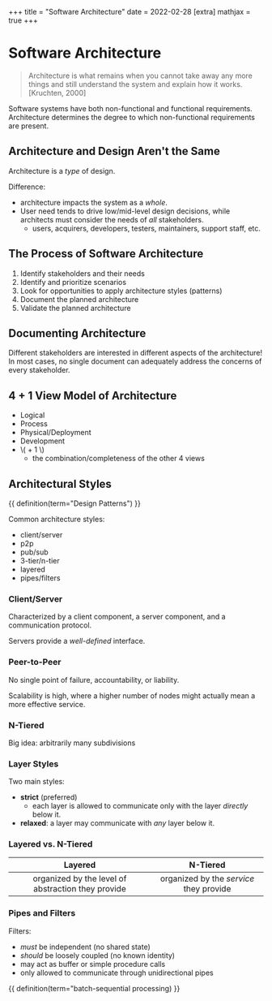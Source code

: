 +++
title = "Software Architecture"
date = 2022-02-28
[extra]
mathjax = true
+++

# Software Architecture

> Architecture is what remains when you cannot take away any more things and still understand the system and explain how it works. [Kruchten, 2000]

Software systems have both non-functional and functional requirements. Architecture determines the degree to which non-functional requirements are present.

## Architecture and Design Aren't the Same

Architecture is a *type* of design.

Difference:
- architecture impacts the system as a *whole*.
- User need tends to drive low/mid-level design decisions, while architects must consider the needs of *all* stakeholders.
  - users, acquirers, developers, testers, maintainers, support staff, etc.

## The Process of Software Architecture

1. Identify stakeholders and their needs
2. Identify and prioritize scenarios
3. Look for opportunities to apply architecture styles (patterns)
4. Document the planned architecture
5. Validate the planned architecture

## Documenting Architecture

Different stakeholders are interested in different aspects of the architecture! In most cases, no single document can adequately address the concerns of every stakeholder.

## 4 + 1 View Model of Architecture

- Logical
- Process
- Physical/Deployment
- Development
- \\( + 1 \\)
  - the combination/completeness of the other 4 views

## Architectural Styles

{{ definition(term="Design Patterns") }}

Common architecture styles:
- client/server
- p2p
- pub/sub
- 3-tier/n-tier
- layered
- pipes/filters

### Client/Server

Characterized by a client component, a server component, and a communication protocol.

Servers provide a *well-defined* interface.

### Peer-to-Peer

No single point of failure, accountability, or liability.

Scalability is high, where a higher number of nodes might actually mean a more effective service.

### N-Tiered

Big idea: arbitrarily many subdivisions

### Layer Styles

Two main styles:
- **strict** (preferred)
  - each layer is allowed to communicate only with the layer *directly* below it.
- **relaxed**: a layer may communicate with *any* layer below it.

### Layered vs. N-Tiered

| Layered | N-Tiered |
|:-:|:-:|
| organized by the level of abstraction they provide | organized by the *service* they provide |

### Pipes and Filters

Filters:
- *must* be independent (no shared state)
- *should* be loosely coupled (no known identity)
- may act as buffer or simple procedure calls
- only allowed to communicate through unidirectional pipes

{{ definition(term="batch-sequential processing) }}
